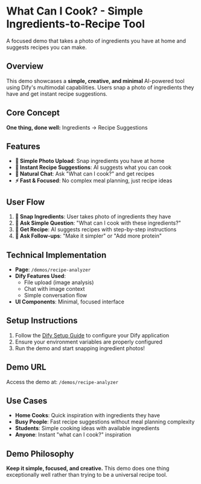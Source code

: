 # What Can I Cook? - Simple Ingredients-to-Recipe Tool

A focused demo that takes a photo of ingredients you have at home and suggests recipes you can make.

## Overview

This demo showcases a **simple, creative, and minimal** AI-powered tool using Dify's multimodal capabilities. Users snap a photo of ingredients they have and get instant recipe suggestions.

## Core Concept

**One thing, done well:** Ingredients → Recipe Suggestions

## Features

- **📸 Simple Photo Upload**: Snap ingredients you have at home
- **🤖 Instant Recipe Suggestions**: AI suggests what you can cook
- **💬 Natural Chat**: Ask "What can I cook?" and get recipes
- **⚡ Fast & Focused**: No complex meal planning, just recipe ideas

## User Flow

1. **📸 Snap Ingredients**: User takes photo of ingredients they have
2. **💬 Ask Simple Question**: "What can I cook with these ingredients?"
3. **🍳 Get Recipe**: AI suggests recipes with step-by-step instructions
4. **🔄 Ask Follow-ups**: "Make it simpler" or "Add more protein"

## Technical Implementation

- **Page**: `/demos/recipe-analyzer`
- **Dify Features Used**:
  - File upload (image analysis)
  - Chat with image context
  - Simple conversation flow
- **UI Components**: Minimal, focused interface

## Setup Instructions

1. Follow the [Dify Setup Guide](./dify-setup.md) to configure your Dify application
2. Ensure your environment variables are properly configured
3. Run the demo and start snapping ingredient photos!

## Demo URL

Access the demo at: `/demos/recipe-analyzer`

## Use Cases

- **Home Cooks**: Quick inspiration with ingredients they have
- **Busy People**: Fast recipe suggestions without meal planning complexity
- **Students**: Simple cooking ideas with available ingredients
- **Anyone**: Instant "what can I cook?" inspiration

## Demo Philosophy

**Keep it simple, focused, and creative.** This demo does one thing exceptionally well rather than trying to be a universal recipe tool.
